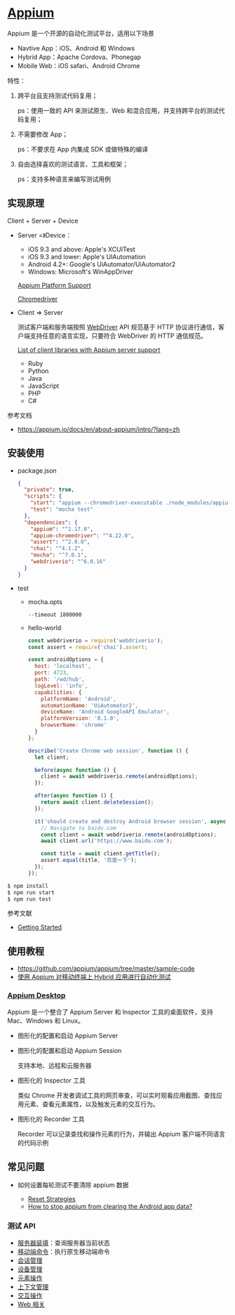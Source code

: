 # [Appium](https://appium.io/)

Appium 是一个开源的自动化测试平台，适用以下场景

- Navtive App：iOS、Android 和 Windows
- Hybrid App：Apache Cordova、Phonegap
- Mobile Web：iOS safari、Android Chrome

特性：

1. 跨平台且支持测试代码复用；

    ps：使用一致的 API 来测试原生、Web 和混合应用，并支持跨平台的测试代码复用；

2. 不需要修改 App；

    ps：不要求在 App 内集成 SDK 或做特殊的编译

3. 自由选择喜欢的测试语言、工具和框架；

    ps：支持多种语言来编写测试用例


## 实现原理

Client + Server + Device

- Server =》Device：

    - iOS 9.3 and above: Apple's XCUITest
    - iOS 9.3 and lower: Apple's UIAutomation
    - Android 4.2+: Google's UiAutomator/UiAutomator2
    - Windows: Microsoft's WinAppDriver

    [Appium Platform Support](https://appium.io/docs/en/about-appium/platform-support/index.html)

    [Chromedriver](https://github.com/appium/appium/blob/master/docs/en/writing-running-appium/web/chromedriver.md)

- Client => Server

    测试客户端和服务端按照 [WebDriver](https://www.selenium.dev/projects/) API 规范基于 HTTP 协议进行通信，客户端支持任意的语言实现，只要符合 WebDriver 的 HTTP 通信规范。

    [List of client libraries with Appium server support](https://appium.io/docs/en/about-appium/appium-clients/index.html)

    - Ruby
    - Python
    - Java
    - JavaScript
    - PHP
    - C#

参考文档

- https://appium.io/docs/en/about-appium/intro/?lang=zh


## 安装使用

- package.json

    ```json
    {
      "private": true,
      "scripts": {
        "start": "appium --chromedriver-executable ./node_modules/appium-chromedriver/chromedriver/mac/chromedriver",
        "test": "mocha test"
      },
      "dependencies": {
        "appium": "^1.17.0",
        "appium-chromedriver": "^4.22.0",
        "assert": "^2.0.0",
        "chai": "^4.1.2",
        "mocha": "^7.0.1",
        "webdriverio": "^6.0.16"
      }
    }
    ```

- test

    - mocha.opts

        ```
        --timeout 1800000
        ```

    - hello-world

        ```js
        const webdriverio = require('webdriverio');
        const assert = require('chai').assert;

        const androidOptions = {
          host: 'localhost',
          port: 4723,
          path: '/wd/hub',
          logLevel: 'info',
          capabilities: {
            platformName: 'Android',
            automationName: 'UiAutomator2',
            deviceName: 'Android GoogleAPI Emulator',
            platformVersion: '8.1.0',
            browserName: 'chrome'
          }
        };

        describe('Create Chrome web session', function () {
          let client;

          before(async function () {
            client = await webdriverio.remote(androidOptions);
          });

          after(async function () {
            return await client.deleteSession();
          });

          it('should create and destroy Android browser session', async function () {
            // Navigate to baidu.com
            const client = await webdriverio.remote(androidOptions);
            await client.url('https://www.baidu.com');

            const title = await client.getTitle();
            assert.equal(title, '百度一下');
          });
        });
        ```

```bash
$ npm install
$ npm run start
$ npm run test
```

参考文献

- [Getting Started](https://appium.io/docs/en/about-appium/getting-started/?lang=zh#)

## 使用教程

- https://github.com/appium/appium/tree/master/sample-code
- [使用 Appium 对移动终端上 Hybrid 应用进行自动化测试](https://www.ibm.com/developerworks/cn/mobile/mo-cn-appium/index.html)

### [Appium Desktop](https://github.com/appium/appium-desktop)

Appium 是一个整合了 Appium Server 和 Inspector 工具的桌面软件，支持 Mac、Windows 和 Linux。

- 图形化的配置和启动 Appium Server
- 图形化的配置和启动 Appium Session

    支持本地、远程和云服务器

- 图形化的 Inspector 工具

    类似 Chrome 开发者调试工具的网页审查，可以实时观看应用截图、查找应用元素、查看元素属性，以及触发元素的交互行为。

- 图形化的 Recorder 工具

    Recorder 可以记录查找和操作元素的行为，并输出 Appium 客户端不同语言的代码示例

## 常见问题

- 如何设置每轮测试不要清除 appium 数据

    - [Reset Strategies](https://appium.io/docs/en/writing-running-appium/other/reset-strategies/)
    - [How to stop appium from clearing the Android app data?](https://stackoverflow.com/questions/42246622/how-to-stop-appium-from-clearing-the-android-app-data)

### 测试 API

- [服务器装填](https://appium.io/docs/en/commands/status/)：查询服务器当前状态
- [移动端命令](https://appium.io/docs/en/commands/mobile-command/)：执行原生移动端命令
- [会话管理](https://appium.io/docs/en/commands/session/create/)
- [设备管理](https://appium.io/docs/en/commands/device/activity/start-activity/)
- [元素操作](https://appium.io/docs/en/commands/element/find-element/)
- [上下文管理](https://appium.io/docs/en/commands/context/get-context/)
- [交互操作](https://appium.io/docs/en/commands/interactions/mouse/moveto/)
- [Web 相关](https://appium.io/docs/en/commands/web/window/set-window/)

